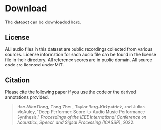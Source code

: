 # Download

The dataset can be downloaded [here](https://github.com/salu133445/bach-violin/releases).

## License

ALl audio files in this dataset are public recordings collected from various sources. License information for each audio file can be found in the license file in their directory. All reference scores are in public domain. All source code are licensed under MIT.

## Citation

Please cite the following paper if you use the code or the derived annotations provided.

> Hao-Wen Dong, Cong Zhou, Taylor Berg-Kirkpatrick, and Julian McAuley, "Deep Performer: Score-to-Audio Music Performance Synthesis," _Proceedings of the IEEE International Conference on Acoustics, Speech and Signal Processing (ICASSP)_, 2022.
